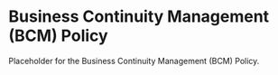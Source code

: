 # Business Continuity Management (BCM) Policy

Placeholder for the Business Continuity Management (BCM) Policy.

